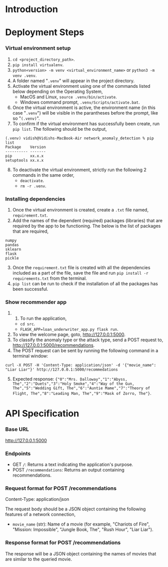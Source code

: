 # Introduction


# Deployment Steps
### Virtual environment setup
1. `cd <project_directory_path>`.
2. `pip install virtualenv`.
3. `python<version> -m venv <virtual_environment_name>` or `python3 -m venv .venv`.
4. A folder named "`.venv`" will appear in the project directory.
5. Activate the virtual environment using one of the commands listed below depending on the Operating System,
    - MacOS and Linux, `source .venv/bin/activate`.
    - Windows command prompt, `.venv/Scripts/activate.bat`.
6. Once the virtual environment is active, the environment name (in this case "`.venv`") will be visible in the parantheses before the prompt, like so "`(.venv)`".
7. To confirm if the virtual environment has successfully been create, run `pip list`. The following should be the output,
```
(.venv) vidish@Vidishs-MacBook-Air network_anomaly_detection % pip list
Package    Version
---------- -------
pip        xx.x.x
setuptools xx.x.x
``` 
8. To deactivate the virtual environment, strictly run the following 2 commands in the same order,
    - `deactivate`.
    - `rm -r .venv`.

### Installing dependencies
1. Once the virtual environment is created, create a `.txt` file named, `requirement.txt`.
2. Add the names of the dependent (required) packages (libraries) that are required by the app to be functioning. The below is the list of packages that are required,
```
numpy
pandas
sklearn
flask
pickle
```
3. Once the `requirement.txt` file is created with all the dependencies included as a part of the file, save the file and run `pip install -r requirements.txt` from the terminal.
4. `pip list` can be run to check if the installation of all the packages has been successful.

### Show recommender app
1. 1. To run the application,
    - `cd src`.
    - `FLASK_APP=loan_underwriter_app.py flask run`.
2. To view the welcome page, goto, http://127.0.0.1:5000.
3. To classify the anomaly type or the attack type, send a POST request to, http://127.0.0.1:5000/recommendations.
4. The POST request can be sent by running the following command in a terminal window:
```
curl -X POST -H 'Content-Type: application/json' -d '{"movie_name": "Liar Liar"}' http://127.0.0.1:5000/recommedations
```
5. Expected response: `{"0":"Mrs. Dalloway","1":"Abyss, The","2":"Duets","3":"Holy Smoke","4":"Way of the Gun, The","5":"Wedding Gift, The","6":"Auntie Mame","7":"Theory of Flight, The","8":"Leading Man, The","9":"Mask of Zorro, The"}`.

# API Specification
### Base URL
http://127.0.0.1:5000

### Endpoints
- GET `/`: Returns a text indicating the application's purpose.
- POST `/recommendations`: Returns an output containing recommendations.

### Request format for POST /recommendations
Content-Type: application/json

The request body should be a JSON object containing the following features of a network connection,
- `movie_name` (str): Name of a movie (for example, "Chariots of Fire", "Mission: Impossible", "Jungle Book, The", "Rush Hour", "Liar Liar").

### Response format for POST /recommendations
The response will be a JSON object containing the names of movies that are similar to the queried movie.